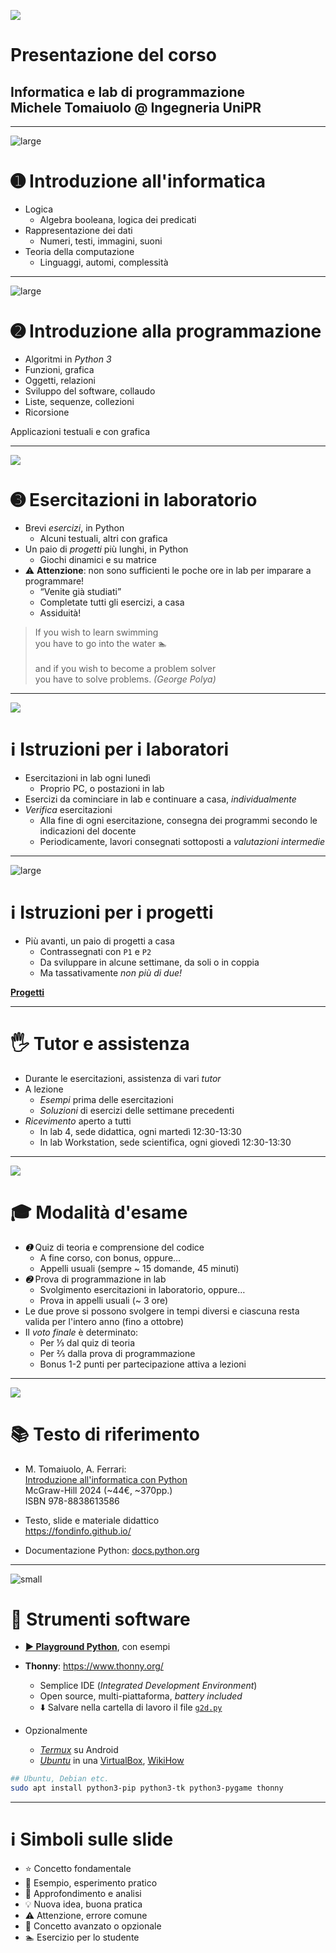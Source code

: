 
![](https://fondinfo.github.io/images/dev/theory-practice.png)
# Presentazione del corso
## Informatica e lab di programmazione<br> Michele Tomaiuolo @ Ingegneria UniPR

---

![large](https://fondinfo.github.io/images/sys/globe.jpg)
# ➊ Introduzione all'informatica

- Logica
    - Algebra booleana, logica dei predicati
- Rappresentazione dei dati
    - Numeri, testi, immagini, suoni
- Teoria della computazione
    - Linguaggi, automi, complessità

---

![large](https://fondinfo.github.io/images/misc/space-invaders-school.png)
# ➋ Introduzione alla programmazione

- Algoritmi in *Python 3*
- Funzioni, grafica
- Oggetti, relazioni
- Sviluppo del software, collaudo
- Liste, sequenze, collezioni
- Ricorsione

>

Applicazioni testuali e con grafica

---

![](https://fondinfo.github.io/images/dev/geek-girl.svg)
# ➌ Esercitazioni in laboratorio

- Brevi *esercizi*, in Python
    - Alcuni testuali, altri con grafica
- Un paio di *progetti* più lunghi, in Python
    - Giochi dinamici e su matrice
- ⚠️ **Attenzione**: non sono sufficienti le poche ore in lab per imparare a programmare!
    - “Venite già studiati”
    - Completate tutti gli esercizi, a casa
    - Assiduità!

> If you wish to learn swimming <br> you have to go into the water 🏊 <br> <br> and if you wish to become a problem solver <br> you have to solve problems. *(George Polya)*

---

![](https://fondinfo.github.io/images/dev/lab.jpg)
# ℹ️ Istruzioni per i laboratori

- Esercitazioni in lab ogni lunedì
    - Proprio PC, o postazioni in lab
- Esercizi da cominciare in lab e continuare a casa, *individualmente*
- *Verifica* esercitazioni
    - Alla fine di ogni esercitazione, consegna dei programmi secondo le indicazioni del docente
    - Periodicamente, lavori consegnati sottoposti a *valutazioni intermedie*

---

![large](https://fondinfo.github.io/images/misc/videogames.png)
# ℹ️ Istruzioni per i progetti

- Più avanti, un paio di progetti a casa
    - Contrassegnati con `P1` e `P2`
    - Da sviluppare in alcune settimane, da soli o in coppia
    - Ma tassativamente *non più di due!*

[**Progetti**](progetti.html)

---

# 🖐️ Tutor e assistenza

- Durante le esercitazioni, assistenza di vari *tutor*
- A lezione
    - *Esempi* prima delle esercitazioni
    - *Soluzioni* di esercizi delle settimane precedenti
- *Ricevimento* aperto a tutti
    - In lab 4, sede didattica, ogni martedì 12:30-13:30
    - In lab Workstation, sede scientifica, ogni giovedì 12:30-13:30

---

![](https://fondinfo.github.io/images/misc/quiz.png)
# 🎓 Modalità d'esame

- *➊* Quiz di teoria e comprensione del codice
    - A fine corso, con bonus, oppure…
    - Appelli usuali (sempre ~ 15 domande, 45 minuti)
- *➋* Prova di programmazione in lab
    - Svolgimento esercitazioni in laboratorio, oppure…
    - Prova in appelli usuali (~ 3 ore)
- Le due prove si possono svolgere in tempi diversi e ciascuna resta valida per l'intero anno (fino a ottobre)
- Il *voto finale* è determinato:
    - Per ⅓ dal quiz di teoria
    - Per ⅔ dalla prova di programmazione
    - Bonus 1-2 punti per partecipazione attiva a lezioni

---

![](https://fondinfo.github.io/images/algo/fondinfo-book.jpg)
# 📚 Testo di riferimento

- M. Tomaiuolo, A. Ferrari: <br> [Introduzione all'informatica con Python](https://www.mheducation.it/9788838613586) <br> McGraw-Hill 2024 (~44€, ~370pp.) <br> ISBN 978-8838613586

- Testo, slide e materiale didattico <br> <https://fondinfo.github.io/>

- Documentazione Python: [docs.python.org](https://docs.python.org/3/)

---

![small](https://fondinfo.github.io/images/dev/python-logo.svg)
# 💾 Strumenti software

- **[▶️ Playground Python](https://fondinfo.github.io/play)**, con esempi

- **Thonny**: <https://www.thonny.org/>
    - Semplice IDE (*Integrated Development Environment*)
    - Open source, multi-piattaforma, *battery included*
    - ⬇️ Salvare nella cartella di lavoro il file [`g2d.py`](https://github.com/fondinfo/fondinfo/blob/master/g2d.py)

- Opzionalmente
    - [*Termux*](https://fondinfo.github.io/termux/) su Android
    - [*Ubuntu*](http://releases.ubuntu.com/24.04/) in una [VirtualBox](https://www.virtualbox.org/wiki/Downloads), [WikiHow](https://www.wikihow.com/Install-Ubuntu-on-VirtualBox)

``` sh
## Ubuntu, Debian etc.
sudo apt install python3-pip python3-tk python3-pygame thonny
```

---

# ℹ️ Simboli sulle slide

- ⭐️ Concetto fondamentale
- 🧪 Esempio, esperimento pratico
- 🔬 Approfondimento e analisi
- 💡️ Nuova idea, buona pratica
- ⚠️ Attenzione, errore comune
- 🥷 Concetto avanzato o opzionale
- 🏊️ Esercizio per lo studente
